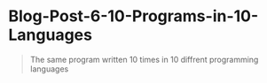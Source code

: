 # Blog-Post-6-10-Programs-in-10-Languages

> The same program written 10 times in 10 diffrent programming languages
